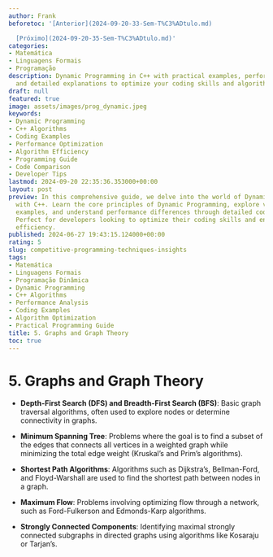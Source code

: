 ```yaml
---
author: Frank
beforetoc: '[Anterior](2024-09-20-33-Sem-T%C3%ADtulo.md)

  [Próximo](2024-09-20-35-Sem-T%C3%ADtulo.md)'
categories:
- Matemática
- Linguagens Formais
- Programação
description: Dynamic Programming in C++ with practical examples, performance analysis,
  and detailed explanations to optimize your coding skills and algorithm efficiency.
draft: null
featured: true
image: assets/images/prog_dynamic.jpeg
keywords:
- Dynamic Programming
- C++ Algorithms
- Coding Examples
- Performance Optimization
- Algorithm Efficiency
- Programming Guide
- Code Comparison
- Developer Tips
lastmod: 2024-09-20 22:35:36.353000+00:00
layout: post
preview: In this comprehensive guide, we delve into the world of Dynamic Programming
  with C++. Learn the core principles of Dynamic Programming, explore various algorithmic
  examples, and understand performance differences through detailed code comparisons.
  Perfect for developers looking to optimize their coding skills and enhance algorithm
  efficiency.
published: 2024-06-27 19:43:15.124000+00:00
rating: 5
slug: competitive-programming-techniques-insights
tags:
- Matemática
- Linguagens Formais
- Programação Dinâmica
- Dynamic Programming
- C++ Algorithms
- Performance Analysis
- Coding Examples
- Algorithm Optimization
- Practical Programming Guide
title: 5. Graphs and Graph Theory
toc: true
---
```

# 5. Graphs and Graph Theory

- **Depth-First Search (DFS) and Breadth-First Search (BFS)**: Basic graph traversal algorithms, often used to explore nodes or determine connectivity in graphs.

- **Minimum Spanning Tree**: Problems where the goal is to find a subset of the edges that connects all vertices in a weighted graph while minimizing the total edge weight (Kruskal’s and Prim’s algorithms).

- **Shortest Path Algorithms**: Algorithms such as Dijkstra’s, Bellman-Ford, and Floyd-Warshall are used to find the shortest path between nodes in a graph.

- **Maximum Flow**: Problems involving optimizing flow through a network, such as Ford-Fulkerson and Edmonds-Karp algorithms.

- **Strongly Connected Components**: Identifying maximal strongly connected subgraphs in directed graphs using algorithms like Kosaraju or Tarjan’s.

